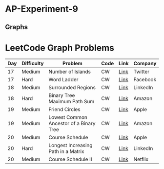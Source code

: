 # AP-Experiment-9

## Graphs
# LeetCode Graph Problems

| Day  | Difficulty | Problem           | Code | Link | Company |
|------|-----------|--------------------|------|------|---------|
| 17   | Medium    | Number of Islands | CW | [Link](https://leetcode.com/problems/number-of-islands/) | Twitter |
| 17   | Hard      | Word Ladder | CW | [Link](https://leetcode.com/problems/word-ladder/) | Facebook |
| 18   | Medium    | Surrounded Regions | CW | [Link](https://leetcode.com/problems/surrounded-regions/) | LinkedIn |
| 18   | Hard      | Binary Tree Maximum Path Sum | CW | [Link](https://leetcode.com/problems/binary-tree-maximum-path-sum/) | Amazon |
| 19   | Medium    | Friend Circles | CW | [Link](https://leetcode.com/problems/friend-circles/) | Apple |
| 19   | Medium    | Lowest Common Ancestor of a Binary Tree | CW | [Link](https://leetcode.com/problems/lowest-common-ancestor-of-a-binary-tree/) | Amazon |
| 20   | Medium    | Course Schedule | CW | [Link](https://leetcode.com/problems/course-schedule/) | Apple |
| 20   | Hard      | Longest Increasing Path in a Matrix | CW | [Link](https://leetcode.com/problems/longest-increasing-path-in-a-matrix/) | LinkedIn |
| 20   | Medium    | Course Schedule II | CW | [Link](https://leetcode.com/problems/course-schedule-2/) | Netflix |

